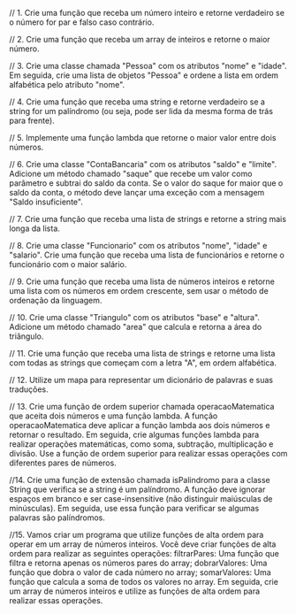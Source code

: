 // 1. Crie uma função que receba um número inteiro e retorne verdadeiro se o número for par e falso caso contrário.


// 2. Crie uma função que receba um array de inteiros e retorne o maior número.


// 3. Crie uma classe chamada "Pessoa" com os atributos "nome" e "idade". Em seguida, crie uma lista de objetos "Pessoa" e ordene a lista em ordem alfabética pelo atributo "nome".



// 4. Crie uma função que receba uma string e retorne verdadeiro se a string for um palíndromo (ou seja, pode ser lida da mesma forma de trás para frente).

// 5. Implemente uma função lambda que retorne o maior valor entre dois números.


// 6. Crie uma classe "ContaBancaria" com os atributos "saldo" e "limite". Adicione um método chamado "saque" que recebe um valor como parâmetro e subtrai do saldo da conta. Se o valor do saque for maior que o saldo da conta, o método deve lançar uma exceção com a mensagem "Saldo insuficiente".



// 7. Crie uma função que receba uma lista de strings e retorne a string mais longa da lista.



// 8. Crie uma classe "Funcionario" com os atributos "nome", "idade" e "salario". Crie uma função que receba uma lista de funcionários e retorne o funcionário com o maior salário.




// 9. Crie uma função que receba uma lista de números inteiros e retorne uma lista com os números em ordem crescente, sem usar o método de ordenação da linguagem.



// 10. Crie uma classe "Triangulo" com os atributos "base" e "altura". Adicione um método chamado "area" que calcula e retorna a área do triângulo.


// 11. Crie uma função que receba uma lista de strings e retorne uma lista com todas as strings que começam com a letra "A", em ordem alfabética.

// 12. Utilize um mapa para representar um dicionário de palavras e suas traduções.

// 13. Crie uma função de ordem superior chamada operacaoMatematica que aceita dois números e uma função lambda. A função operacaoMatematica deve aplicar a função lambda aos dois números e retornar o resultado. Em seguida, crie algumas funções lambda para realizar operações matemáticas, como soma, subtração, multiplicação e divisão. Use a função de ordem superior para realizar essas operações com diferentes pares de números.

//14. Crie uma função de extensão chamada isPalindromo para a classe String que verifica se a string é um palíndromo. A função deve ignorar espaços em branco e ser case-insensitive (não distinguir maiúsculas de minúsculas). Em seguida, use essa função para verificar se algumas palavras são palíndromos.

//15. Vamos criar um programa que utilize funções de alta ordem para operar em um array de números inteiros. Você deve criar funções de alta ordem para realizar as seguintes operações: filtrarPares: Uma função que filtra e retorna apenas os números pares do array; dobrarValores: Uma função que dobra o valor de cada número no array; somarValores: Uma função que calcula a soma de todos os valores no array. Em seguida, crie um array de números inteiros e utilize as funções de alta ordem para realizar essas operações.

    
